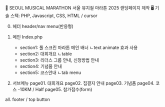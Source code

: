 
🚩 SEOUL MUSICAL MARATHON 서울 뮤지컬 마라톤 2025 랜딩페이지 제작
🖥️ 기술 스택: PHP, Javascript, CSS, HTML / cursor

0. 헤더 header/nav menu(반응형)
1. 메인 Index.php
   - section1: 풀 스크린 마라톤 메인 배너
     ㄴtext animate 효과 사용 
   - section2: 대회개요
     ㄴtable
   - section3: 리더스 그룹 안내, 신청방법 안내
   - section4: 기념품 안내
   - section5: 코스안내
     ㄴtab menu

2. 서브메뉴
   page01. 대회개요
   page02. 집결지 안내
   page03. 기념품
   page04. 코스 -10KM / Half
   page05. 참가접수(form)
   
all. footer / top button

